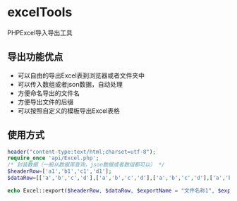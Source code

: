 # excelTools
PHPExcel导入导出工具

## 导出功能优点

- 可以自由的导出Excel表到浏览器或者文件夹中
- 可以传入数组或者json数据，自动处理
- 方便命名导出的文件名
- 方便导出文件的后缀
- 可以按照自定义的模板导出Excel表格





## 使用方式
```php
header("content-type:text/html;charset=utf-8");
require_once 'api/Excel.php';
/* 封装数据（一般从数据库查询，json数据或者数组都可以） */
$headerRow=['a1','b1','c1','d1'];
$dataRow=[['a','b','c','d'],['a','b','c','d'],['a','b','c','d'],['a','b','c','d'],['a','b','c','d'],['a','b','c','d']];

echo Excel::export($headerRow, $dataRow, $exportName = "文件名称1", $exportFileType = "xlsx", $sheetTitle = "sheet1", $exportType = 2, $template = 'template.xls');
```
